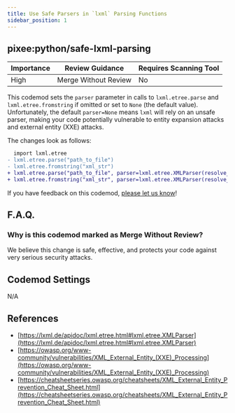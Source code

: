 ```yaml
---
title: Use Safe Parsers in `lxml` Parsing Functions
sidebar_position: 1
---
```


## pixee:python/safe-lxml-parsing

| Importance | Review Guidance      | Requires Scanning Tool |
|------------|----------------------|------------------------|
| High       | Merge Without Review | No                     |

This codemod sets the `parser` parameter in calls to  `lxml.etree.parse`  and `lxml.etree.fromstring` if omitted or set to `None` (the default value). Unfortunately, the default `parser=None` means `lxml` will rely on an unsafe parser, making your code potentially vulnerable to entity expansion attacks and external entity (XXE) attacks.

The changes look as follows:

```diff
  import lxml.etree
- lxml.etree.parse("path_to_file")
- lxml.etree.fromstring("xml_str")
+ lxml.etree.parse("path_to_file", parser=lxml.etree.XMLParser(resolve_entities=False))
+ lxml.etree.fromstring("xml_str", parser=lxml.etree.XMLParser(resolve_entities=False))
```

If you have feedback on this codemod, [please let us know](mailto:feedback@pixee.ai)!

## F.A.Q.

### Why is this codemod marked as Merge Without Review?

We believe this change is safe, effective, and protects your code against very serious security attacks.

## Codemod Settings

N/A

## References

* [https://lxml.de/apidoc/lxml.etree.html#lxml.etree.XMLParser](https://lxml.de/apidoc/lxml.etree.html#lxml.etree.XMLParser)
* [https://owasp.org/www-community/vulnerabilities/XML_External_Entity_(XXE)_Processing](https://owasp.org/www-community/vulnerabilities/XML_External_Entity_(XXE)_Processing)
* [https://cheatsheetseries.owasp.org/cheatsheets/XML_External_Entity_Prevention_Cheat_Sheet.html](https://cheatsheetseries.owasp.org/cheatsheets/XML_External_Entity_Prevention_Cheat_Sheet.html)
